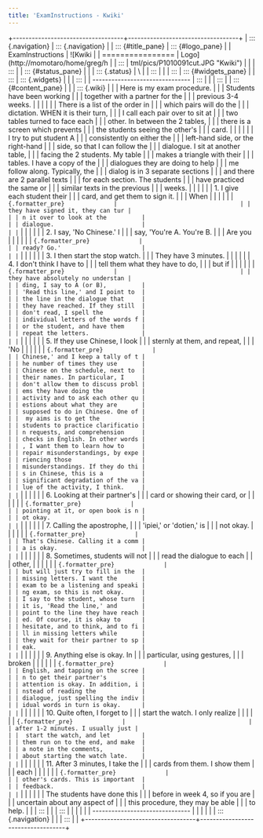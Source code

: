 ```yaml
---
title: 'ExamInstructions - Kwiki'
---
```


+-----------------------------------+-----------------------------------+
| ::: {.navigation}                 | ::: {.navigation}                 |
| ::: {#title_pane}                 | ::: {#logo_pane}                  |
| ExamInstructions                  | ![Kwiki                           |
| ================                  | Logo](http://momotaro/home/greg/h |
| :::                               | tml/pics/P1010091cut.JPG "Kwiki") |
|                                   | :::                               |
| ::: {#status_pane}                |                                   |
| ::: {.status}                     | \                                 |
| :::                               |                                   |
| :::                               | ::: {#widgets_pane}               |
| :::                               | ::: {.widgets}                    |
|                                   | :::                               |
| -------------------------------   | :::                               |
|                                   | :::                               |
| ::: {#content_pane}               |                                   |
| ::: {.wiki}                       |                                   |
| Here is my exam procedure.        |                                   |
| Students have been working        |                                   |
| together with a partner for the   |                                   |
| previous 3-4 weeks.               |                                   |
|                                   |                                   |
| There is a list of the order in   |                                   |
| which pairs will do the           |                                   |
| dictation. WHEN it is their turn, |                                   |
| I call each pair over to sit at   |                                   |
| two tables turned to face each    |                                   |
| other. In between the 2 tables,   |                                   |
| there is a screen which prevents  |                                   |
| the students seeing the other\'s  |                                   |
| card.                             |                                   |
|                                   |                                   |
| I try to put student A            |                                   |
| consistently on either the        |                                   |
| left-hand side, or the right-hand |                                   |
| side, so that I can follow the    |                                   |
| dialogue. I sit at another table, |                                   |
| facing the 2 students. My table   |                                   |
| makes a triangle with their       |                                   |
| tables. I have a copy of the      |                                   |
| dialogues they are doing to help  |                                   |
| me follow along. Typically, the   |                                   |
| dialog is in 3 separate sections  |                                   |
| and there are 2 parallel texts    |                                   |
| for each section. The students    |                                   |
| have practiced the same or        |                                   |
| similar texts in the previous     |                                   |
| weeks.                            |                                   |
|                                   |                                   |
| 1\. I give each student their     |                                   |
| card, and get them to sign it.    |                                   |
| When                              |                                   |
|                                   |                                   |
| ``` {.formatter_pre}              |                                   |
| they have signed it, they can tur |                                   |
| n it over to look at the          |                                   |
| dialogue.                         |                                   |
| ```                               |                                   |
|                                   |                                   |
| 2\. I say, \'No Chinese.\' I      |                                   |
| say, \'You\'re A. You\'re B.      |                                   |
| Are you                           |                                   |
|                                   |                                   |
| ``` {.formatter_pre}              |                                   |
| ready? Go.'                       |                                   |
| ```                               |                                   |
|                                   |                                   |
| 3\. I then start the stop watch.  |                                   |
| They have 3 minutes.              |                                   |
|                                   |                                   |
| 4\. I don\'t think I have to      |                                   |
| tell them what they have to do,   |                                   |
| but if                            |                                   |
|                                   |                                   |
| ``` {.formatter_pre}              |                                   |
| they have absolutely no understan |                                   |
| ding, I say to A (or B),          |                                   |
| 'Read this line,' and I point to  |                                   |
| the line in the dialogue that     |                                   |
| they have reached. If they still  |                                   |
| don't read, I spell the           |                                   |
| individual letters of the words f |                                   |
| or the student, and have them     |                                   |
| repeat the letters.               |                                   |
| ```                               |                                   |
|                                   |                                   |
| 5\. If they use Chinese, I look   |                                   |
| sternly at them, and repeat,      |                                   |
| \'No                              |                                   |
|                                   |                                   |
| ``` {.formatter_pre}              |                                   |
| Chinese,' and I keep a tally of t |                                   |
| he number of times they use       |                                   |
| Chinese on the schedule, next to  |                                   |
| their names. In particular, I     |                                   |
| don't allow them to discuss probl |                                   |
| ems they have doing the           |                                   |
| activity and to ask each other qu |                                   |
| estions about what they are       |                                   |
| supposed to do in Chinese. One of |                                   |
|  my aims is to get the            |                                   |
| students to practice clarificatio |                                   |
| n requests, and comprehension     |                                   |
| checks in English. In other words |                                   |
| , I want them to learn how to     |                                   |
| repair misunderstandings, by expe |                                   |
| riencing those                    |                                   |
| misunderstandings. If they do thi |                                   |
| s in Chinese, this is a           |                                   |
| significant degradation of the va |                                   |
| lue of the activity, I think.     |                                   |
| ```                               |                                   |
|                                   |                                   |
| 6\. Looking at their partner\'s   |                                   |
| card or showing their card, or    |                                   |
|                                   |                                   |
| ``` {.formatter_pre}              |                                   |
| pointing at it, or open book is n |                                   |
| ot okay.                          |                                   |
| ```                               |                                   |
|                                   |                                   |
| 7\. Calling the apostrophe,       |                                   |
| \'ipiei,\' or \'dotien,\' is      |                                   |
| not okay.                         |                                   |
|                                   |                                   |
| ``` {.formatter_pre}              |                                   |
| That's Chinese. Calling it a comm |                                   |
| a is okay.                        |                                   |
| ```                               |                                   |
|                                   |                                   |
| 8\. Sometimes, students will not  |                                   |
| read the dialogue to each         |                                   |
| other,                            |                                   |
|                                   |                                   |
| ``` {.formatter_pre}              |                                   |
| but will just try to fill in the  |                                   |
| missing letters. I want the       |                                   |
| exam to be a listening and speaki |                                   |
| ng exam, so this is not okay.     |                                   |
| I say to the student, whose turn  |                                   |
| it is, 'Read the line,' and       |                                   |
| point to the line they have reach |                                   |
| ed. Of course, it is okay to      |                                   |
| hesitate, and to think, and to fi |                                   |
| ll in missing letters while       |                                   |
| they wait for their partner to sp |                                   |
| eak.                              |                                   |
| ```                               |                                   |
|                                   |                                   |
| 9\. Anything else is okay. In     |                                   |
| particular, using gestures,       |                                   |
| broken                            |                                   |
|                                   |                                   |
| ``` {.formatter_pre}              |                                   |
| English, and tapping on the scree |                                   |
| n to get their partner's          |                                   |
| attention is okay. In addition, i |                                   |
| nstead of reading the             |                                   |
| dialogue, just spelling the indiv |                                   |
| idual words in turn is okay.      |                                   |
| ```                               |                                   |
|                                   |                                   |
| 10\. Quite often, I forget to     |                                   |
| start the watch. I only realize   |                                   |
|                                   |                                   |
| ``` {.formatter_pre}              |                                   |
| after 1-2 minutes. I usually just |                                   |
|  start the watch, and let         |                                   |
| them run on to the end, and make  |                                   |
| a note in the comments,           |                                   |
| about starting the watch late.    |                                   |
| ```                               |                                   |
|                                   |                                   |
| 11\. After 3 minutes, I take the  |                                   |
| cards from them. I show them      |                                   |
| each                              |                                   |
|                                   |                                   |
| ``` {.formatter_pre}              |                                   |
| other's cards. This is important  |                                   |
| feedback.                         |                                   |
| ```                               |                                   |
|                                   |                                   |
| The students have done this       |                                   |
| before in week 4, so if you are   |                                   |
| uncertain about any aspect of     |                                   |
| this procedure, they may be able  |                                   |
| to help.                          |                                   |
| :::                               |                                   |
| :::                               |                                   |
|                                   |                                   |
| -------------------------------   |                                   |
|                                   |                                   |
| ::: {.navigation}                 |                                   |
| :::                               |                                   |
+-----------------------------------+-----------------------------------+
